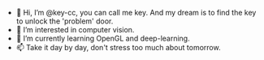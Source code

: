 - 👋 Hi, I’m @key-cc, you can call me key. And my dream is to find the key to unlock the 'problem' door.
- 👀 I’m interested in computer vision.
- 🌱 I’m currently learning OpenGL and deep-learning.
- 📫 Take it day by day, don't stress too much about tomorrow.

<!---
key-cc/key-cc is a ✨ special ✨ repository because its `README.md` (this file) appears on your GitHub profile.
You can click the Preview link to take a look at your changes.
--->
